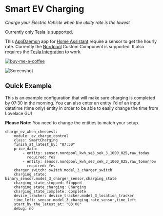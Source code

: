 Smart EV Charging
=================

_Charge your Electric Vehicle when the utility rate is the lowest_

Currently only Tesla is supported.

This [AppDaemon](https://appdaemon.readthedocs.io/en/latest/#) app for [Home Assistant](https://www.home-assistant.io/) require a sensor to get the hourly rate. Currently the [Nordpool](https://github.com/custom-components/nordpool) Custom Component is supported. It also requires the [Tesla Integration](https://www.home-assistant.io/integrations/tesla/) to work.

[![buy-me-a-coffee](https://www.buymeacoffee.com/assets/img/custom_images/orange_img.png)](https://www.buymeacoffee.com/EvTheFuture)

![Screenshot](https://user-images.githubusercontent.com/66333723/102418686-86c17300-3ffe-11eb-80fb-7e076810bd2f.jpg)

## Quick Example

This is an example configuration that will make sure charging is completed by 07:30 in the morning. You can also enter an entity I'd of an input datetime (time only) entity in order to be able to easily change the time from Lovelace GUI

**Please Note:** You need to change the entities to match your setup.
```
charge_ev_when_cheepest:                                                                                                                                                      
    module: ev_charge_control                                                                                                                                                 
    class: SmartCharging                                                                                                                                                      
    finish_at_latest_by: "07:30"                                                                                                                                              
    price_data:                                                                                                                                                               
        - entity: sensor.nordpool_kwh_se3_sek_3_1000_025,raw_today                                                                                                            
          required: Yes                                                                                                                                       
        - entity: sensor.nordpool_kwh_se3_sek_3_1000_025,raw_tomorrow                              
          required: Yes                                                                             
    charger_switch: switch.model_3_charger_switch                                                  
    charging_state: binary_sensor.model_3_charger_sensor,charging_state                   
    charging_state_stopped: Stopped
    charging_state_charging: Charging
    charging_state_complete: Complete
    device_tracker: device_tracker.model_3_location_tracker
    time_left: sensor.model_3_charging_rate_sensor,time_left
    start_by_the_latest_at: "03:00"
    debug: no
```


